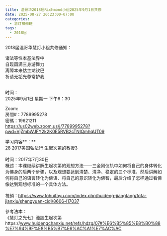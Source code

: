 ```yaml
---
title: 温哥华2018届Richmond小组2025年9月1日共修
date: 2025-08-27 20:23:00-07:00
categories:
  - 慧灯禅修班
tags:
  - 2018届
---
```

2018届温哥华慧灯小组共修通知：

诸法等性本基法界中\
自现圆满三身游舞力\
离障本来怙主龙钦巴\
祈请无垢光尊常护我

\
时间：\
2025年9月1日 星期一 下午6：30

Zoom:\
房間#：7789995278\
密碼：19621211\
https://us02web.zoom.us/j/7789995278?pwd=VjZmbWJFY2k2K0E5RVB2cTNIQmhqUT09

学习内容**：**\
28 2017美国弘法行 生起次第的教授3\
[](https://www.huidengchanxiu.net/5jx/3jgsd/22)\
时间：2017年7月30日\
概述：本课继续讲解生起次第的观想方法——三金刚仪轨中如何将自己的身体转化为佛身的后两个步骤，以及观想要达到清楚、清净、稳定的三个标准，然后讲解如何将自己的语言转化为佛语、将自己的意识转化为佛智，最后介绍了怎样通过看佛像达到观想标准的一个具体方法。\
\
視頻：https://www.fohuifayu.com/index.php/huideng-jiangtang/fofa-jianxiu/shengyuan-cidi/8606-l17037

參考法本：\
《慧灯之光七》淺談生起次第https://www.huidengchanxiu.net/refs/hdzg/07#%E6%B5%85%E8%B0%88%E7%94%9F%E8%B5%B7%E6%AC%A1%E7%AC%AC
